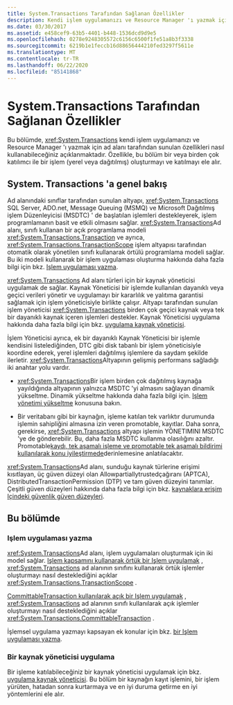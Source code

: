 ```yaml
---
title: System.Transactions Tarafından Sağlanan Özellikler
description: Kendi işlem uygulamanızı ve Resource Manager 'ı yazmak için .NET 'teki System. Transactions ad alanı tarafından sunulan özellikleri gözden geçirin.
ms.date: 03/30/2017
ms.assetid: e458cef9-63b5-4401-b448-1536dcd9d9e5
ms.openlocfilehash: 0278e9248305572c6156c6500f1fe51a8b3f3338
ms.sourcegitcommit: 6219b1e1feccb16d88656444210fed3297f5611e
ms.translationtype: MT
ms.contentlocale: tr-TR
ms.lasthandoff: 06/22/2020
ms.locfileid: "85141868"
---
```

# <a name="features-provided-by-systemtransactions"></a>System.Transactions Tarafından Sağlanan Özellikler
Bu bölümde, <xref:System.Transactions> kendi işlem uygulamanızı ve Resource Manager 'ı yazmak için ad alanı tarafından sunulan özellikleri nasıl kullanabileceğiniz açıklanmaktadır. Özellikle, bu bölüm bir veya birden çok katılımcı ile bir işlem (yerel veya dağıtılmış) oluşturmayı ve katılmayı ele alır.  
  
## <a name="overview-of-systemtransactions"></a>System. Transactions 'a genel bakış  
 Ad alanındaki sınıflar tarafından sunulan altyapı, <xref:System.Transactions> SQL Server, ADO.net, Message Queuing (MSMQ) ve Microsoft Dağıtılmış işlem Düzenleyicisi (MSDTC) ' de başlatılan işlemleri destekleyerek, işlem programlamanın basit ve etkili olmasını sağlar. <xref:System.Transactions>Ad alanı, sınıfı kullanan bir açık programlama modeli <xref:System.Transactions.Transaction> ve ayrıca, <xref:System.Transactions.TransactionScope> işlem altyapısı tarafından otomatik olarak yönetilen sınıfı kullanarak örtülü programlama modeli sağlar. Bu iki modeli kullanarak bir işlem uygulaması oluşturma hakkında daha fazla bilgi için bkz. [Işlem uygulaması yazma](writing-a-transactional-application.md).  
  
 <xref:System.Transactions> Ad alanı türleri için bir kaynak yöneticisi uygulamak de sağlar. Kaynak Yöneticisi bir işlemde kullanılan dayanıklı veya geçici verileri yönetir ve uygulamayı bir kararlılık ve yalıtıma garantisi sağlamak için işlem yöneticisiyle birlikte çalışır. Altyapı tarafından sunulan işlem yöneticisi <xref:System.Transactions> birden çok geçici kaynak veya tek bir dayanıklı kaynak içeren işlemleri destekler. Kaynak Yöneticisi uygulama hakkında daha fazla bilgi için bkz. [uygulama kaynak yöneticisi](implementing-a-resource-manager.md).  
  
 İşlem Yöneticisi ayrıca, ek bir dayanıklı Kaynak Yöneticisi bir işlemle kendisini listelediğinden, DTC gibi disk tabanlı bir işlem yöneticisiyle koordine ederek, yerel işlemleri dağıtılmış işlemlere da saydam şekilde ilerletir. <xref:System.Transactions>Altyapının gelişmiş performans sağladığı iki anahtar yolu vardır.  
  
- <xref:System.Transactions>Bir işlem birden çok dağıtılmış kaynağa yayıldığında altyapının yalnızca MSDTC 'yi almasını sağlayan dinamik yükseltme. Dinamik yükseltme hakkında daha fazla bilgi için. [Işlem yönetimi yükseltme](transaction-management-escalation.md) konusuna bakın.  
  
- Bir veritabanı gibi bir kaynağın, işleme katılan tek varlıktır durumunda işlemin sahipliğini almasına izin veren promotable, kayıtlar. Daha sonra, gerekirse, <xref:System.Transactions> altyapı işlemin YÖNETIMINI MSDTC 'ye de gönderebilir. Bu, daha fazla MSDTC kullanma olasılığını azaltır. Promotable[kaydı, tek aşamalı işleme ve promotable tek aşamalı bildirimi kullanılarak konu iyileştirmede](optimization-spc-and-promotable-spn.md)derinlemesine anlatılacaktır.  
  
 <xref:System.Transactions>Ad alanı, sunduğu kaynak türlerine erişimi kısıtlayan, üç güven düzeyi olan Allowpartiallytrustedçağıranı (APTCA), DistributedTransactionPermission (DTP) ve tam güven düzeyini tanımlar. Çeşitli güven düzeyleri hakkında daha fazla bilgi için bkz. [kaynaklara erişim Içindeki güvenlik güven düzeyleri](security-trust-levels-in-accessing-resources.md).  
  
## <a name="in-this-section"></a>Bu bölümde  
  
### <a name="writing-a-transactional-application"></a>Işlem uygulaması yazma  
 <xref:System.Transactions>Ad alanı, işlem uygulamaları oluşturmak için iki model sağlar. [Işlem kapsamını kullanarak örtük bir Işlem uygulamak](implementing-an-implicit-transaction-using-transaction-scope.md) , <xref:System.Transactions> ad alanının sınıfını kullanarak örtük işlemler oluşturmayı nasıl desteklediğini açıklar <xref:System.Transactions.TransactionScope> .  
  
 [CommittableTransaction kullanılarak açık bir Işlem uygulamak](implementing-an-explicit-transaction-using-committabletransaction.md) , <xref:System.Transactions> ad alanının sınıfı kullanılarak açık işlemler oluşturmayı nasıl desteklediğini açıklar <xref:System.Transactions.CommittableTransaction> .  
  
 İşlemsel uygulama yazmayı kapsayan ek konular için bkz. [bir Işlem uygulaması yazma](writing-a-transactional-application.md).  
  
### <a name="implementing-a-resource-manager"></a>Bir kaynak yöneticisi uygulama  
 Bir işleme katılabileceğiniz bir kaynak yöneticisi uygulamak için bkz. [uygulama kaynak yöneticisi](implementing-a-resource-manager.md). Bu bölüm bir kaynağın kayıt işlemini, bir işlem yürüten, hatadan sonra kurtarmaya ve en iyi duruma getirme en iyi yöntemlerini ele alır.
